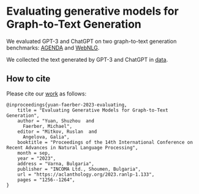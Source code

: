 # Evaluating generative models for Graph-to-Text Generation

We evaluated GPT-3 and ChatGPT on two graph-to-text generation benchmarks: [AGENDA](https://github.com/rikdz/GraphWriter/tree/master/data) and [WebNLG](https://gitlab.com/shimorina/webnlg-dataset/-/tree/master/webnlg_challenge_2017/test). 

We collected the text generated by GPT-3 and ChatGPT in [data](/data).

## How to cite

Please cite our [work](https://arxiv.org/abs/2307.14712) as follows:

```
@inproceedings{yuan-faerber-2023-evaluating,
    title = "Evaluating Generative Models for Graph-to-Text Generation",
    author = "Yuan, Shuzhou  and
      Faerber, Michael",
    editor = "Mitkov, Ruslan  and
      Angelova, Galia",
    booktitle = "Proceedings of the 14th International Conference on Recent Advances in Natural Language Processing",
    month = sep,
    year = "2023",
    address = "Varna, Bulgaria",
    publisher = "INCOMA Ltd., Shoumen, Bulgaria",
    url = "https://aclanthology.org/2023.ranlp-1.133",
    pages = "1256--1264",
}
```

